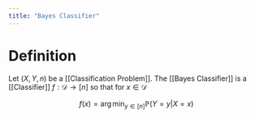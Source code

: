 ```yaml
---
title: "Bayes Classifier"
---
```


# Definition
Let $(X, Y, n)$ be a [[Classification Problem]]. The [[Bayes Classifier]] is a [[Classifier]] $f: \mathcal{D} \to [n]$ so that for $x \in \mathcal{D}$

$$f(x) = \arg\min_{y \in [n]} \mathbb{P}(Y=y|X=x)$$